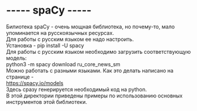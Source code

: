 # ----- spaCy -----
Билиотека spaCy - очень мощная библиотека, но почему-то, мало упоминается на русскоязычных ресурсах.<br>
Для работы с русским языком ее надо настроить.<br>
Установка - pip install -U spacy <br>
Для работы с русским языком необходимо загрузить соответствующую модель:<br>
python3 -m spacy download ru_core_news_sm <br>
Можно работать с разными языками. Как это делать написано на странице - <br>
https://spacy.io/models <br>
Здесь сразу генерируется необходимый код на python.<br>
В этой директории приведены примеры по использованию основных инструментов этой библиотеки.<br>
